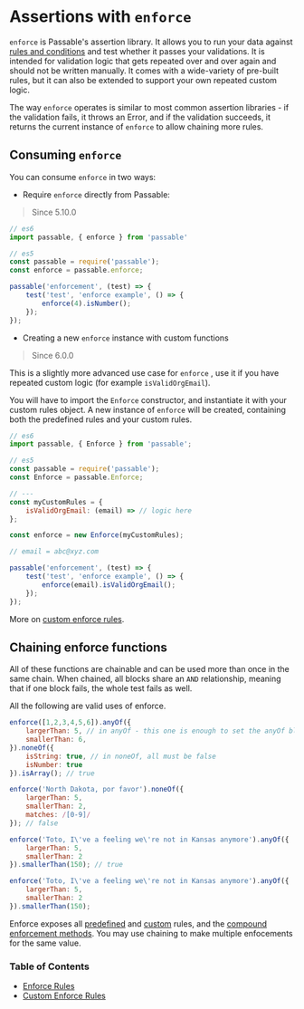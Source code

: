 # Assertions with `enforce`
`enforce`  is Passable's assertion library. It allows you to run your data against [rules and conditions](./rules/README.md) and test whether it passes your validations. It is intended for validation logic that gets repeated over and over again and should not be written manually. It comes with a wide-variety of pre-built rules, but it can also be extended to support your own repeated custom logic.

The way `enforce` operates is similar to most common assertion libraries - if the validation fails, it throws an Error, and if the validation succeeds, it returns the current instance of `enforce` to allow chaining more rules.

## Consuming `enforce`
You can consume `enforce` in two ways:

* Require `enforce` directly from Passable:
> Since 5.10.0

```js
// es6
import passable, { enforce } from 'passable'

// es5
const passable = require('passable');
const enforce = passable.enforce;

passable('enforcement', (test) => {
    test('test', 'enforce example', () => {
        enforce(4).isNumber();
    });
});
```

* Creating a new `enforce`  instance with custom functions
> Since 6.0.0

This is a slightly more advanced use case for `enforce` , use it if you have repeated custom logic (for example `isValidOrgEmail`).

You will have to import the `Enforce`  constructor, and instantiate it with your custom rules object. A new instance of `enforce` will be created, containing both the predefined rules and your custom rules.

```js
// es6
import passable, { Enforce } from 'passable';

// es5
const passable = require('passable');
const Enforce = passable.Enforce;

// ---
const myCustomRules = {
    isValidOrgEmail: (email) => // logic here
};

const enforce = new Enforce(myCustomRules);

// email = abc@xyz.com

passable('enforcement', (test) => {
    test('test', 'enforce example', () => {
        enforce(email).isValidOrgEmail();
    });
});

```

More on [custom enforce rules](./rules/custom.md).

## Chaining enforce functions

All of these functions are chainable and can be used more than once in the same chain.
When chained, all blocks share an `AND` relationship, meaning that if one block fails, the whole test fails as well.

All the following are valid uses of enforce.

```js
enforce([1,2,3,4,5,6]).anyOf({
    largerThan: 5, // in anyOf - this one is enough to set the anyOf block to true
    smallerThan: 6,
}).noneOf({
    isString: true, // in noneOf, all must be false
    isNumber: true
}).isArray(); // true
```

```js
enforce('North Dakota, por favor').noneOf({
    largerThan: 5,
    smallerThan: 2,
    matches: /[0-9]/
}); // false
```

```js
enforce('Toto, I\'ve a feeling we\'re not in Kansas anymore').anyOf({
    largerThan: 5,
    smallerThan: 2
}).smallerThan(150); // true
```

```js
enforce('Toto, I\'ve a feeling we\'re not in Kansas anymore').anyOf({
    largerThan: 5,
    smallerThan: 2
}).smallerThan(150);
```

Enforce exposes all [predefined](./rules/README.md) and [custom](./rules/custom.md) rules, and the [compound enforcement methods](./compound/README.md). You may use chaining to make multiple enfocements for the same value.

### Table of Contents
* [Enforce Rules](./rules/README.md)
* [Custom Enforce Rules](./rules/custom.md)
